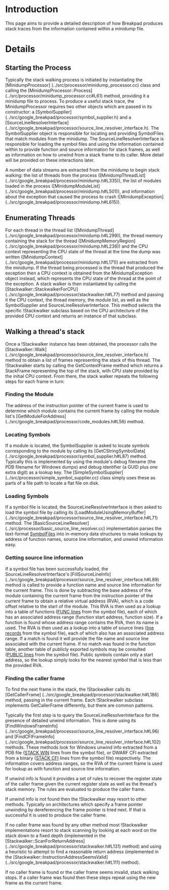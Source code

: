 # Introduction

This page aims to provide a detailed description of how Breakpad produces stack
traces from the information contained within a minidump file.

# Details

## Starting the Process

Typically the stack walking process is initiated by instantiating the
[MinidumpProcessor]
(../src/processor/minidump_processor.cc)
class and calling the [MinidumpProcessor::Process]
(../src/processor/minidump_processor.cc#L61)
method, providing it a minidump file to process. To produce a useful stack
trace, the MinidumpProcessor requires two other objects which are passed in its
constructor: a [SymbolSupplier]
(../src/google_breakpad/processor/symbol_supplier.h)
and a [SourceLineResolverInterface]
(../src/google_breakpad/processor/source_line_resolver_interface.h).
The SymbolSupplier object is responsible for locating and providing SymbolFiles
that match modules from the minidump. The SourceLineResolverInterface is
responsible for loading the symbol files and using the information contained
within to provide function and source information for stack frames, as well as
information on how to unwind from a stack frame to its caller. More detail will
be provided on these interactions later.

A number of data streams are extracted from the minidump to begin stack walking:
the list of threads from the process ([MinidumpThreadList]
(../src/google_breakpad/processor/minidump.h#L335)),
the list of modules loaded in the process ([MinidumpModuleList]
(../src/google_breakpad/processor/minidump.h#L501)),
and information about the exception that caused the process to crash
([MinidumpException]
(../src/google_breakpad/processor/minidump.h#L615)).

## Enumerating Threads

For each thread in the thread list ([MinidumpThread]
(../src/google_breakpad/processor/minidump.h#L299)),
the thread memory containing the stack for the thread ([MinidumpMemoryRegion]
(../src/google_breakpad/processor/minidump.h#L236))
and the CPU context representing the CPU state of the thread at the time the
dump was written ([MinidumpContext]
(../src/google_breakpad/processor/minidump.h#L171))
are extracted from the minidump. If the thread being processed is the thread
that produced the exception then a CPU context is obtained from the
MinidumpException object instead, which represents the CPU state of the thread
at the point of the exception. A stack walker is then instantiated by calling
the [Stackwalker::StackwalkerForCPU]
(../src/google_breakpad/processor/stackwalker.h#L77)
method and passing it the CPU context, the thread memory, the module list, as
well as the SymbolSupplier and SourceLineResolverInterface. This method selects
the specific !Stackwalker subclass based on the CPU architecture of the provided
CPU context and returns an instance of that subclass.

## Walking a thread's stack

Once a !Stackwalker instance has been obtained, the processor calls the
[Stackwalker::Walk]
(../src/google_breakpad/processor/source_line_resolver_interface.h)
method to obtain a list of frames representing the stack of this thread. The
!Stackwalker starts by calling the GetContextFrame method which returns a
StackFrame representing the top of the stack, with CPU state provided by the
initial CPU context. From there, the stack walker repeats the following steps
for each frame in turn:

### Finding the Module

The address of the instruction pointer of the current frame is used to determine
which module contains the current frame by calling the module list's
[GetModuleForAddress]
(../src/google_breakpad/processor/code_modules.h#L56)
method.

### Locating Symbols

If a module is located, the SymbolSupplier is asked to locate symbols
corresponding to the module by calling its [GetCStringSymbolData]
(../src/google_breakpad/processor/symbol_supplier.h#L87)
method. Typically this is implemented by using the module's debug filename (the
PDB filename for Windows dumps) and debug identifier (a GUID plus one extra
digit) as a lookup key. The [SimpleSymbolSupplier]
(../src/processor/simple_symbol_supplier.cc)
class simply uses these as parts of a file path to locate a flat file on disk.

### Loading Symbols

If a symbol file is located, the SourceLineResolverInterface is then asked to
load the symbol file by calling its [LoadModuleUsingMemoryBuffer]
(../src/google_breakpad/processor/source_line_resolver_interface.h#L71)
method. The [BasicSourceLineResolver]
(../src/processor/basic_source_line_resolver.cc)
implementation parses the text-format [SymbolFiles](symbol_files.md) into
in-memory data structures to make lookups by address of function names, source
line information, and unwind information easy.

### Getting source line information

If a symbol file has been successfully loaded, the SourceLineResolverInterface's
[FillSourceLineInfo]
(../src/google_breakpad/processor/source_line_resolver_interface.h#L89)
method is called to provide a function name and source line information for the
current frame. This is done by subtracting the base address of the module
containing the current frame from the instruction pointer of the current frame
to obtain a relative virtual address (RVA), which is a code offset relative to
the start of the module. This RVA is then used as a lookup into a table of
functions ([FUNC lines](symbol_files.md#func-records) from the symbol file), each
of which has an associated address range (function start address, function
size). If a function is found whose address range contains the RVA, then its
name is used. The RVA is then used as a lookup into a table of source lines
([line records](symbol_files.md#line-records) from the symbol file), each of
which also has an associated address range. If a match is found it will provide
the file name and source line associated with the current frame. If no match was
found in the function table, another table of publicly exported symbols may be
consulted ([PUBLIC lines](symbol_files.md#public-records) from the symbol file).
Public symbols contain only a start address, so the lookup simply looks for the
nearest symbol that is less than the provided RVA.

### Finding the caller frame

To find the next frame in the stack, the !Stackwalker calls its [GetCallerFrame]
(../src/google_breakpad/processor/stackwalker.h#L186)
method, passing in the current frame. Each !Stackwalker subclass implements
GetCallerFrame differently, but there are common patterns.

Typically the first step is to query the SourceLineResolverInterface for the
presence of detailed unwind information. This is done using its
[FindWindowsFrameInfo]
(../src/google_breakpad/processor/source_line_resolver_interface.h#L96)
and [FindCFIFrameInfo]
(../src/google_breakpad/processor/source_line_resolver_interface.h#L102)
methods. These methods look for Windows unwind info extracted from a PDB file
([STACK WIN](symbol_files.md#stack-win-records) lines from the symbol file), or
DWARF CFI extracted from a binary ([STACK CFI](symbol_files.md#stack-cfi-records)
lines from the symbol file) respectively. The information covers address ranges,
so the RVA of the current frame is used for lookup as with function and source
line information.

If unwind info is found it provides a set of rules to recover the register state
of the caller frame given the current register state as well as the thread's
stack memory. The rules are evaluated to produce the caller frame.

If unwind info is not found then the !Stackwalker may resort to other methods.
Typically on architectures which specify a frame pointer unwinding by
dereferencing the frame pointer is tried next. If that is successful it is used
to produce the caller frame.

If no caller frame was found by any other method most !Stackwalker
implementations resort to stack scanning by looking at each word on the stack
down to a fixed depth (implemented in the [Stackwalker::ScanForReturnAddress]
(../src/google_breakpad/processor/stackwalker.h#L131)
method) and using a heuristic to attempt to find a reasonable return address
(implemented in the [Stackwalker::InstructionAddressSeemsValid]
(../src/google_breakpad/processor/stackwalker.h#L111)
method).

If no caller frame is found or the caller frame seems invalid, stack walking
stops. If a caller frame was found then these steps repeat using the new frame
as the current frame.

